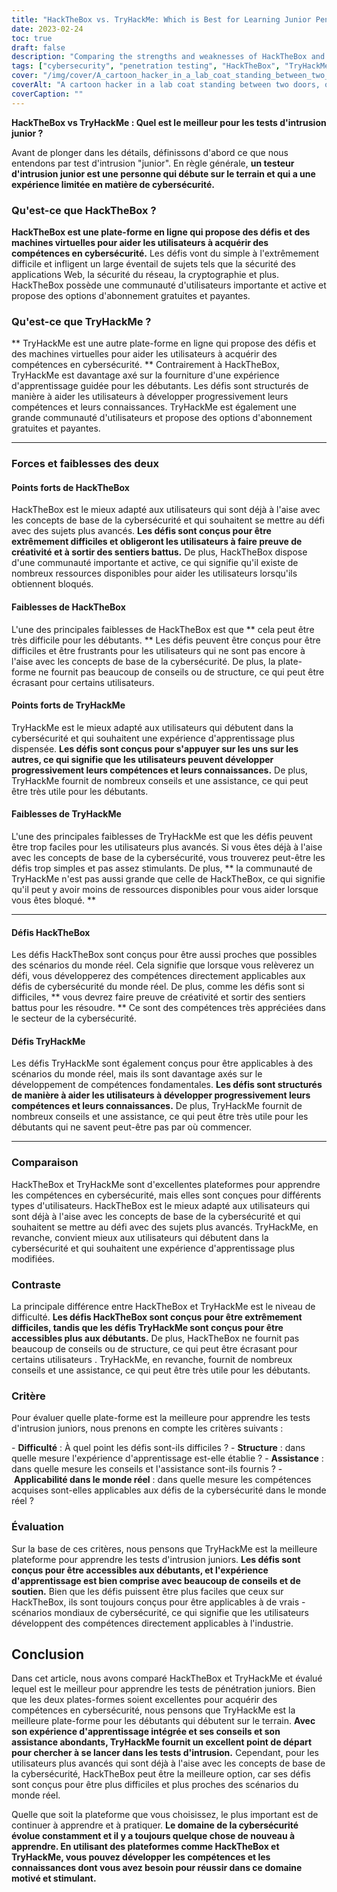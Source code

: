 ```yaml
---
title: "HackTheBox vs. TryHackMe: Which is Best for Learning Junior Penetration Testing?"
date: 2023-02-24
toc: true
draft: false
description: "Comparing the strengths and weaknesses of HackTheBox and TryHackMe to determine the best platform for junior penetration testing."
tags: ["cybersecurity", "penetration testing", "HackTheBox", "TryHackMe", "learning", "beginner", "virtual machines", "challenges", "guidance", "support", "real-world scenarios", "skills", "network security", "web application security", "cryptography", "programming", "community", "online learning", "structured learning", "creative thinking"]
cover: "/img/cover/A_cartoon_hacker_in_a_lab_coat_standing_between_two_doors.png"
coverAlt: "A cartoon hacker in a lab coat standing between two doors, one labeled HackTheBox and the other labeled TryHackMe with a thought bubble over their head wondering which one to choose."
coverCaption: ""
---
```


 **HackTheBox vs TryHackMe : Quel est le meilleur pour les tests d'intrusion junior ?**  Avant de plonger dans les détails, définissons d'abord ce que nous entendons par test d'intrusion "junior". En règle générale, **un testeur d'intrusion junior est une personne qui débute sur le terrain et qui a une expérience limitée en matière de cybersécurité.**  ### Qu'est-ce que HackTheBox ?  **HackTheBox est une plate-forme en ligne qui propose des défis et des machines virtuelles pour aider les utilisateurs à acquérir des compétences en cybersécurité.** Les défis vont du simple à l'extrêmement difficile et infligent un large éventail de sujets tels que la sécurité des applications Web, la sécurité du réseau, la cryptographie et plus. HackTheBox possède une communauté d'utilisateurs importante et active et propose des options d'abonnement gratuites et payantes.  ### Qu'est-ce que TryHackMe ?  ** TryHackMe est une autre plate-forme en ligne qui propose des défis et des machines virtuelles pour aider les utilisateurs à acquérir des compétences en cybersécurité. ** Contrairement à HackTheBox, TryHackMe est davantage axé sur la fourniture d'une expérience d'apprentissage guidée pour les débutants. Les défis sont structurés de manière à aider les utilisateurs à développer progressivement leurs compétences et leurs connaissances. TryHackMe est également une grande communauté d'utilisateurs et propose des options d'abonnement gratuites et payantes.  ________________________________________________________________________________________________________________________  ### Forces et faiblesses des deux  #### Points forts de HackTheBox  HackTheBox est le mieux adapté aux utilisateurs qui sont déjà à l'aise avec les concepts de base de la cybersécurité et qui souhaitent se mettre au défi avec des sujets plus avancés. **Les défis sont conçus pour être extrêmement difficiles et obligeront les utilisateurs à faire preuve de créativité et à sortir des sentiers battus.** De plus, HackTheBox dispose d'une communauté importante et active, ce qui signifie qu'il existe de nombreux ressources disponibles pour aider les utilisateurs lorsqu'ils obtiennent bloqués.  #### Faiblesses de HackTheBox  L'une des principales faiblesses de HackTheBox est que ** cela peut être très difficile pour les débutants. ** Les défis peuvent être conçus pour être difficiles et être frustrants pour les utilisateurs qui ne sont pas encore à l'aise avec les concepts de base de la cybersécurité. De plus, la plate-forme ne fournit pas beaucoup de conseils ou de structure, ce qui peut être écrasant pour certains utilisateurs.  #### Points forts de TryHackMe  TryHackMe est le mieux adapté aux utilisateurs qui débutent dans la cybersécurité et qui souhaitent une expérience d'apprentissage plus dispensée. **Les défis sont conçus pour s'appuyer sur les uns sur les autres, ce qui signifie que les utilisateurs peuvent développer progressivement leurs compétences et leurs connaissances.** De plus, TryHackMe fournit de nombreux conseils et une assistance, ce qui peut être très utile pour les débutants.  #### Faiblesses de TryHackMe  L'une des principales faiblesses de TryHackMe est que les défis peuvent être trop faciles pour les utilisateurs plus avancés. Si vous êtes déjà à l'aise avec les concepts de base de la cybersécurité, vous trouverez peut-être les défis trop simples et pas assez stimulants. De plus, ** la communauté de TryHackMe n'est pas aussi grande que celle de HackTheBox, ce qui signifie qu'il peut y avoir moins de ressources disponibles pour vous aider lorsque vous êtes bloqué. **  ________________________________________________________________________________________________________________________  #### Défis HackTheBox  Les défis HackTheBox sont conçus pour être aussi proches que possibles des scénarios du monde réel. Cela signifie que lorsque vous relèverez un défi, vous développerez des compétences directement applicables aux défis de cybersécurité du monde réel. De plus, comme les défis sont si difficiles, ** vous devrez faire preuve de créativité et sortir des sentiers battus pour les résoudre. ** Ce sont des compétences très appréciées dans le secteur de la cybersécurité.  #### Défis TryHackMe  Les défis TryHackMe sont également conçus pour être applicables à des scénarios du monde réel, mais ils sont davantage axés sur le développement de compétences fondamentales. **Les défis sont structurés de manière à aider les utilisateurs à développer progressivement leurs compétences et leurs connaissances.** De plus, TryHackMe fournit de nombreux conseils et une assistance, ce qui peut être très utile pour les débutants qui ne savent peut-être pas par où commencer.  ________________________________________________________________________________________________________________________  ### Comparaison  HackTheBox et TryHackMe sont d'excellentes plateformes pour apprendre les compétences en cybersécurité, mais elles sont conçues pour différents types d'utilisateurs. HackTheBox est le mieux adapté aux utilisateurs qui sont déjà à l'aise avec les concepts de base de la cybersécurité et qui souhaitent se mettre au défi avec des sujets plus avancés. TryHackMe, en revanche, convient mieux aux utilisateurs qui débutent dans la cybersécurité et qui souhaitent une expérience d'apprentissage plus modifiées.  ### Contraste  La principale différence entre HackTheBox et TryHackMe est le niveau de difficulté. **Les défis HackTheBox sont conçus pour être extrêmement difficiles, tandis que les défis TryHackMe sont conçus pour être accessibles plus aux débutants.** De plus, HackTheBox ne fournit pas beaucoup de conseils ou de structure, ce qui peut être écrasant pour certains utilisateurs . TryHackMe, en revanche, fournit de nombreux conseils et une assistance, ce qui peut être très utile pour les débutants.  ### Critère  Pour évaluer quelle plate-forme est la meilleure pour apprendre les tests d'intrusion juniors, nous prenons en compte les critères suivants :  - **Difficulté** : À quel point les défis sont-ils difficiles ? - **Structure** : dans quelle mesure l'expérience d'apprentissage est-elle établie ? - **Assistance** : dans quelle mesure les conseils et l'assistance sont-ils fournis ? - **Applicabilité dans le monde réel** : dans quelle mesure les compétences acquises sont-elles applicables aux défis de la cybersécurité dans le monde réel ?  ### Évaluation  Sur la base de ces critères, nous pensons que TryHackMe est la meilleure plateforme pour apprendre les tests d'intrusion juniors. **Les défis sont conçus pour être accessibles aux débutants, et l'expérience d'apprentissage est bien comprise avec beaucoup de conseils et de soutien.** Bien que les défis puissent être plus faciles que ceux sur HackTheBox, ils sont toujours conçus pour être applicables à de vrais -scénarios mondiaux de cybersécurité, ce qui signifie que les utilisateurs développent des compétences directement applicables à l'industrie.  ## Conclusion  Dans cet article, nous avons comparé HackTheBox et TryHackMe et évalué lequel est le meilleur pour apprendre les tests de pénétration juniors. Bien que les deux plates-formes soient excellentes pour acquérir des compétences en cybersécurité, nous pensons que TryHackMe est la meilleure plate-forme pour les débutants qui débutent sur le terrain. **Avec son expérience d'apprentissage intégrée et ses conseils et son assistance abondants, TryHackMe fournit un excellent point de départ pour chercher à se lancer dans les tests d'intrusion.** Cependant, pour les utilisateurs plus avancés qui sont déjà à l'aise avec les concepts de base de la cybersécurité, HackTheBox peut être la meilleure option, car ses défis sont conçus pour être plus difficiles et plus proches des scénarios du monde réel.  Quelle que soit la plateforme que vous choisissez, le plus important est de continuer à apprendre et à pratiquer. **Le domaine de la cybersécurité évolue constamment et il y a toujours quelque chose de nouveau à apprendre. En utilisant des plateformes comme HackTheBox et TryHackMe, vous pouvez développer les compétences et les connaissances dont vous avez besoin pour réussir dans ce domaine motivé et stimulant.**    